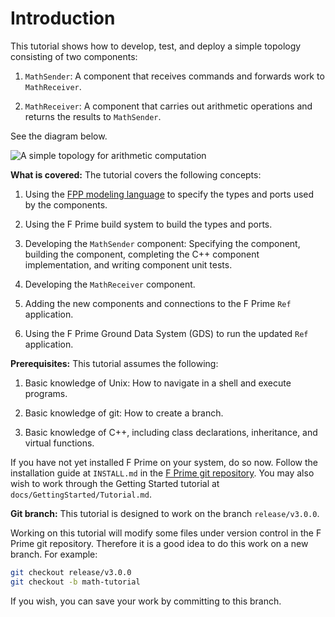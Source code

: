 # Introduction

This tutorial shows how to develop, test, and deploy a simple topology
consisting of two components:

1. `MathSender`: A component that receives commands and forwards work to `MathReceiver`.

1. `MathReceiver`: A component that carries out arithmetic operations and 
returns the results to `MathSender`.

See the diagram below.

![A simple topology for arithmetic computation](png/top.png)

**What is covered:** The tutorial covers the following concepts:

1. Using the [FPP modeling language](https://fprime-community.github.io/fpp)
to specify the types and ports used by the components.

1. Using the F Prime build system to build the types and ports.

1. Developing the `MathSender` component: Specifying the component,
building the component,
completing the C++ component implementation, and writing
component unit tests.

1. Developing the `MathReceiver` component.

1. Adding the new components and connections to the F Prime
`Ref` application.

1. Using the F Prime Ground Data System (GDS) to run the updated `Ref`
application.

**Prerequisites:** This tutorial assumes the following:

1. Basic knowledge of Unix: How to navigate in a shell and execute programs.

1. Basic knowledge of git: How to create a branch.

1. Basic knowledge of C++, including class declarations, inheritance,
and virtual functions.

If you have not yet installed F Prime on your system, do so now.
Follow the installation guide at `INSTALL.md`
in the [F Prime git repository](https://github.com/nasa/fprime).
You may also wish to work through the Getting Started tutorial at
`docs/GettingStarted/Tutorial.md`.

**Git branch:** This tutorial is designed to work on the branch `release/v3.0.0`.

Working on this tutorial will modify some files under version control in the
F Prime git repository.
Therefore it is a good idea to do this work on a new branch.
For example:

```bash
git checkout release/v3.0.0
git checkout -b math-tutorial
```

If you wish, you can save your work by committing to this branch.

